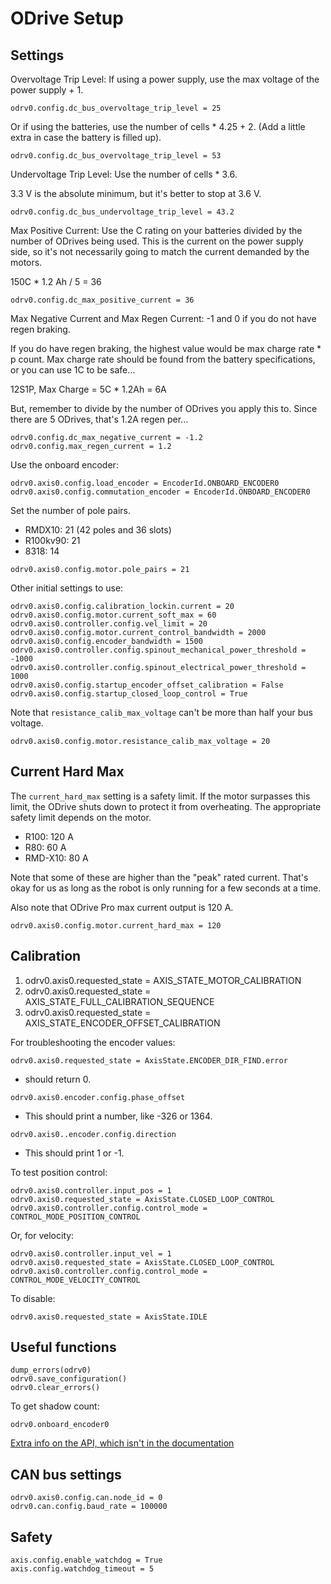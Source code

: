 # ODrive Setup

## Settings
Overvoltage Trip Level: If using a power supply, use the max voltage of the power supply + 1.
```
odrv0.config.dc_bus_overvoltage_trip_level = 25  
```
Or if using the batteries, use the number of cells * 4.25 + 2. (Add a little extra in case the battery is filled up).
```
odrv0.config.dc_bus_overvoltage_trip_level = 53
```
Undervoltage Trip Level: Use the number of cells * 3.6.

3.3 V is the absolute minimum, but it's better to stop at 3.6 V.
```
odrv0.config.dc_bus_undervoltage_trip_level = 43.2
```

Max Positive Current: Use the C rating on your batteries divided by the number of ODrives being used. This is the current on the power supply side, so it's not necessarily going to match the current demanded by the motors.

150C * 1.2 Ah / 5 = 36
```
odrv0.config.dc_max_positive_current = 36
```
Max Negative Current and Max Regen Current: -1  and 0 if you do not have regen braking. 

If you do have regen braking, the highest value would be max charge rate * p count. Max charge rate should be found from the battery specifications, or you can use 1C to be safe...

12S1P, Max Charge = 5C * 1.2Ah = 6A

But, remember to divide by the number of ODrives you apply this to. Since there are 5 ODrives, that's 1.2A regen per...
```
odrv0.config.dc_max_negative_current = -1.2
odrv0.config.max_regen_current = 1.2
```

Use the onboard encoder:
```
odrv0.axis0.config.load_encoder = EncoderId.ONBOARD_ENCODER0
odrv0.axis0.config.commutation_encoder = EncoderId.ONBOARD_ENCODER0
```

Set the number of pole pairs.
 - RMDX10: 21 (42 poles and 36 slots)
 - R100kv90: 21
 - 8318: 14

```
odrv0.axis0.config.motor.pole_pairs = 21
```

Other initial settings to use:
```
odrv0.axis0.config.calibration_lockin.current = 20
odrv0.axis0.config.motor.current_soft_max = 60
odrv0.axis0.controller.config.vel_limit = 20
odrv0.axis0.config.motor.current_control_bandwidth = 2000
odrv0.axis0.config.encoder_bandwidth = 1500
odrv0.axis0.controller.config.spinout_mechanical_power_threshold = -1000
odrv0.axis0.controller.config.spinout_electrical_power_threshold = 1000
odrv0.axis0.config.startup_encoder_offset_calibration = False
odrv0.axis0.config.startup_closed_loop_control = True
```
Note that `resistance_calib_max_voltage` can't be more than half your bus voltage.

```
odrv0.axis0.config.motor.resistance_calib_max_voltage = 20
```

## Current Hard Max
The `current_hard_max` setting is a safety limit. If the motor surpasses this limit, the ODrive shuts down to protect it from overheating. The appropriate safety limit depends on the motor.

- R100: 120 A
- R80: 60 A
- RMD-X10: 80 A

Note that some of these are higher than the "peak" rated current. That's okay for us as long as the robot is only running for a few seconds at a time.

Also note that ODrive Pro max current output is 120 A.

```
odrv0.axis0.config.motor.current_hard_max = 120
```


## Calibration

1. odrv0.axis0.requested_state = AXIS_STATE_MOTOR_CALIBRATION
2. odrv0.axis0.requested_state = AXIS_STATE_FULL_CALIBRATION_SEQUENCE
3. odrv0.axis0.requested_state = AXIS_STATE_ENCODER_OFFSET_CALIBRATION

For troubleshooting the encoder values:
```
odrv0.axis0.requested_state = AxisState.ENCODER_DIR_FIND.error
```
- should return 0.

```
odrv0.axis0.encoder.config.phase_offset
```
- This should print a number, like -326 or 1364.

```
odrv0.axis0..encoder.config.direction
```
- This should print 1 or -1.

To test position control:
```
odrv0.axis0.controller.input_pos = 1
odrv0.axis0.requested_state = AxisState.CLOSED_LOOP_CONTROL
odrv0.axis0.controller.config.control_mode = CONTROL_MODE_POSITION_CONTROL
```
Or, for velocity:
```
odrv0.axis0.controller.input_vel = 1
odrv0.axis0.requested_state = AxisState.CLOSED_LOOP_CONTROL
odrv0.axis0.controller.config.control_mode = CONTROL_MODE_VELOCITY_CONTROL
```
To disable:
```
odrv0.axis0.requested_state = AxisState.IDLE
```

## Useful functions
```
dump_errors(odrv0)
odrv0.save_configuration()
odrv0.clear_errors()
```

To get shadow count:
```
odrv0.onboard_encoder0
```

[Extra info on the API, which isn't in the documentation](https://github.com/odriverobotics/ODrive/blob/master/Firmware/odrive-interface.yaml)

## CAN bus settings

```
odrv0.axis0.config.can.node_id = 0
odrv0.can.config.baud_rate = 100000
```
## Safety
```
axis.config.enable_watchdog = True
axis.config.watchdog_timeout = 5
```

